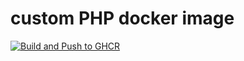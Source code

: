 # custom PHP docker image
[![Build and Push to GHCR](https://github.com/fduarte42/docker-php/actions/workflows/docker-build.yml/badge.svg)](https://github.com/fduarte42/docker-php/actions/workflows/docker-build.yml)
